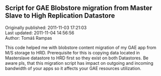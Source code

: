 ## Script for GAE Blobstore migration from Master Slave to High Replication Datastore  
Originally published: 2011-11-03 17:21:03  
Last updated: 2011-11-04 14:56:56  
Author: Tomáš Rampas  
  
This code helped me with blobstore content migration of my GAE app from M/S storage to HRD. Prerequisite for this is copying data located in Masterslave datastore to HRD first so they exist on both Datastores.
Be aware pls, that this migration script has impact on outgoing and incoming bandwidth of your apps so it affects your GAE resources utilization.